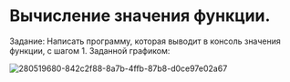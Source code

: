 # Вычисление значения функции.
Задание:
Написать программу, которая выводит в консоль значения функции, с шагом 1. Заданной графиком:

![280519680-842c2f88-8a7b-4ffb-87b8-d0ce97e02a67](https://github.com/Amperage-mi/laba2/assets/63056849/80cc4c98-6cf4-4e9e-8da2-d63567145171)
